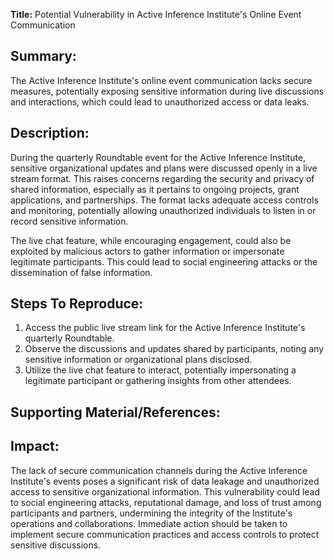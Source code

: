 **Title:** Potential Vulnerability in Active Inference Institute's Online Event Communication

## Summary:
The Active Inference Institute's online event communication lacks secure measures, potentially exposing sensitive information during live discussions and interactions, which could lead to unauthorized access or data leaks.

## Description:
During the quarterly Roundtable event for the Active Inference Institute, sensitive organizational updates and plans were discussed openly in a live stream format. This raises concerns regarding the security and privacy of shared information, especially as it pertains to ongoing projects, grant applications, and partnerships. The format lacks adequate access controls and monitoring, potentially allowing unauthorized individuals to listen in or record sensitive information.

The live chat feature, while encouraging engagement, could also be exploited by malicious actors to gather information or impersonate legitimate participants. This could lead to social engineering attacks or the dissemination of false information.

## Steps To Reproduce:
1. Access the public live stream link for the Active Inference Institute's quarterly Roundtable.
2. Observe the discussions and updates shared by participants, noting any sensitive information or organizational plans disclosed.
3. Utilize the live chat feature to interact, potentially impersonating a legitimate participant or gathering insights from other attendees.

## Supporting Material/References:

## Impact:
The lack of secure communication channels during the Active Inference Institute's events poses a significant risk of data leakage and unauthorized access to sensitive organizational information. This vulnerability could lead to social engineering attacks, reputational damage, and loss of trust among participants and partners, undermining the integrity of the Institute's operations and collaborations. Immediate action should be taken to implement secure communication practices and access controls to protect sensitive discussions.
